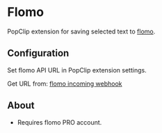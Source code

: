 # Flomo

PopClip extension for saving selected text to [flomo](https://flomoapp.com/).

## Configuration

Set flomo API URL in PopClip extension settings.

Get URL from:
[flomo incoming webhook](https://flomoapp.com/mine?source=incoming_webhook)

## About

- Requires flomo PRO account.